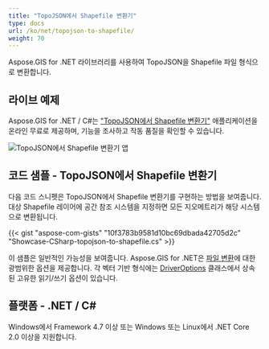 ```yaml
---
title: "TopoJSON에서 Shapefile 변환기"
type: docs
url: /ko/net/topojson-to-shapefile/
weight: 70
---
```


Aspose.GIS for .NET 라이브러리를 사용하여 TopoJSON을 Shapefile 파일 형식으로 변환합니다.

## **라이브 예제**

Aspose.GIS for .NET / C#는 ["TopoJSON에서 Shapefile 변환기"](https://products.aspose.app/gis/conversion/topojson-to-shapefile) 애플리케이션을 온라인 무료로 제공하며, 기능을 조사하고 작동 품질을 확인할 수 있습니다.

![TopoJSON에서 Shapefile 변환기 앱](conversion.png)

## **코드 샘플 - TopoJSON에서 Shapefile 변환기**

다음 코드 스니펫은 TopoJSON에서 Shapefile 변환기를 구현하는 방법을 보여줍니다. 대상 Shapefile 레이어에 공간 참조 시스템을 지정하면 모든 지오메트리가 해당 시스템으로 변환됩니다. 

{{< gist "aspose-com-gists" "10f3783b9581d10bc69dbada42705d2c" "Showcase-CSharp-topojson-to-shapefile.cs" >}}

이 샘플은 일반적인 가능성을 보여줍니다. Aspose.GIS for .NET은 [파일 변환](https://docs.aspose.com/gis/net/vector-layers/)에 대한 광범위한 옵션을 제공합니다. 각 벡터 기반 형식에는 [DriverOptions](https://reference.aspose.com/gis/net/aspose.gis/driveroptions) 클래스에서 상속된 고유한 읽기/쓰기 옵션이 있습니다.

## **플랫폼 - .NET / C#**

Windows에서 Framework 4.7 이상 또는 Windows 또는 Linux에서 .NET Core 2.0 이상을 지원합니다.
